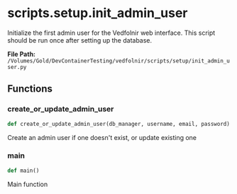 # scripts.setup.init_admin_user

Initialize the first admin user for the Vedfolnir web interface.
This script should be run once after setting up the database.

**File Path:** `/Volumes/Gold/DevContainerTesting/vedfolnir/scripts/setup/init_admin_user.py`

## Functions

### create_or_update_admin_user

```python
def create_or_update_admin_user(db_manager, username, email, password)
```

Create an admin user if one doesn't exist, or update existing one

### main

```python
def main()
```

Main function

